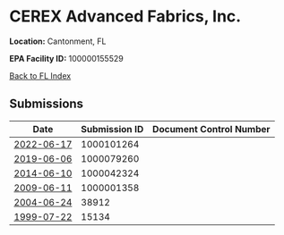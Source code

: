 # CEREX Advanced Fabrics, Inc.

**Location:** Cantonment, FL

**EPA Facility ID:** 100000155529

[Back to FL Index](../../index.md)

## Submissions

| Date | Submission ID | Document Control Number |
|------|--------------|-------------------------|
| [2022-06-17](submissions/1000101264.md) | 1000101264 |  |
| [2019-06-06](submissions/1000079260.md) | 1000079260 |  |
| [2014-06-10](submissions/1000042324.md) | 1000042324 |  |
| [2009-06-11](submissions/1000001358.md) | 1000001358 |  |
| [2004-06-24](submissions/38912.md) | 38912 |  |
| [1999-07-22](submissions/15134.md) | 15134 |  |
